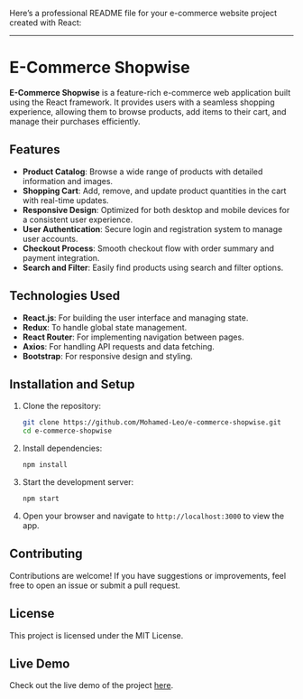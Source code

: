 Here’s a professional README file for your e-commerce website project created with React:

---

# E-Commerce Shopwise

**E-Commerce Shopwise** is a feature-rich e-commerce web application built using the React framework. It provides users with a seamless shopping experience, allowing them to browse products, add items to their cart, and manage their purchases efficiently.

## Features

- **Product Catalog**: Browse a wide range of products with detailed information and images.
- **Shopping Cart**: Add, remove, and update product quantities in the cart with real-time updates.
- **Responsive Design**: Optimized for both desktop and mobile devices for a consistent user experience.
- **User Authentication**: Secure login and registration system to manage user accounts.
- **Checkout Process**: Smooth checkout flow with order summary and payment integration.
- **Search and Filter**: Easily find products using search and filter options.

## Technologies Used

- **React.js**: For building the user interface and managing state.
- **Redux**: To handle global state management.
- **React Router**: For implementing navigation between pages.
- **Axios**: For handling API requests and data fetching.
- **Bootstrap**: For responsive design and styling.

## Installation and Setup

1. Clone the repository:
   ```bash
   git clone https://github.com/Mohamed-Leo/e-commerce-shopwise.git
   cd e-commerce-shopwise
   ```

2. Install dependencies:
   ```bash
   npm install
   ```

3. Start the development server:
   ```bash
   npm start
   ```

4. Open your browser and navigate to `http://localhost:3000` to view the app.

## Contributing

Contributions are welcome! If you have suggestions or improvements, feel free to open an issue or submit a pull request.

## License

This project is licensed under the MIT License.

## Live Demo

Check out the live demo of the project [here](https://mohamed-leo.github.io/e-commerce-shopwise/).
